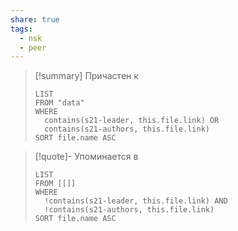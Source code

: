 ```yaml
---
share: true
tags:
  - nsk
  - peer
---
```


> [!summary] Причастен к
> ```dataview
> LIST
> FROM "data"
> WHERE 
>	contains(s21-leader, this.file.link) OR 
>	contains(s21-authors, this.file.link)
> SORT file.name ASC
> ```

> [!quote]- Упоминается в
> ```dataview
> LIST
> FROM [[]]
> WHERE 
>	!contains(s21-leader, this.file.link) AND
>	!contains(s21-authors, this.file.link)
> SORT file.name ASC
> ```
